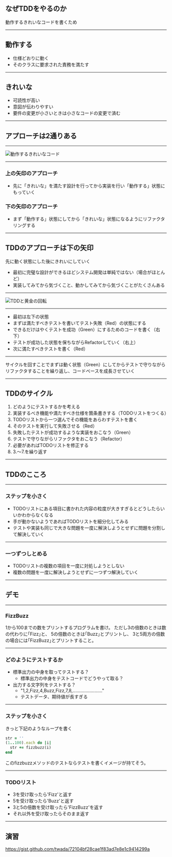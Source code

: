 ## なぜTDDをやるのか

動作するきれいなコードを書くため

---

## 動作する

* 仕様どおりに動く
* そのクラスに要求された責務を満たす

---

## きれいな

* 可読性が高い
* 意図が伝わりやすい
* 要件の変更が小さいときは小さなコードの変更で済む

---

## アプローチは2通りある

---

![動作するきれいなコード](https://image.slidesharecdn.com/asbctddtwada-131211062645-phpapp01/95/tdd-agile-samurai-base-camp-19-638.jpg)

---

### 上の矢印のアプローチ

* 先に「きれいな」を満たす設計を行ってから実装を行い「動作する」状態にもっていく

### 下の矢印のアプローチ

* まず「動作する」状態にしてから「きれいな」状態になるようにリファクタリングする

---

## TDDのアプローチは下の矢印

先に動く状態にした後にきれいにしていく

* 最初に完璧な設計ができるほどシステム開発は単純ではない（場合がほとんど）
* 実装してみてから気づくこと、動かしてみてから気づくことがたくさんある

---

![TDDと黄金の回転](https://image.slidesharecdn.com/asbctddtwada-131211062645-phpapp01/95/tdd-agile-samurai-base-camp-21-638.jpg)

---

* 最初は左下の状態
* まずは満たすべきテストを書いてテスト失敗（Red）の状態にする
* できるだけはやくテストを成功（Green）にするためのコードを書く（右下）
* テストが成功した状態を保ちながらRefactorしていく（右上）
* 次に満たすべきテストを書く（Red）

---

サイクルを回すことでまずは動く状態（Green）にしてからテストで守りながらリファクタすることを繰り返し、コードベースを成長させていく

---

## TDDのサイクル

1. どのようにテストするかを考える
2. 実装するべき機能や満たすべき仕様を箇条書きする（TODOリストをつくる）
3. TODOリストから一つ選んでその機能をあらわすテストを書く
4. そのテストを実行して失敗させる（Red）
5. 失敗したテストが成功するような実装をおこなう（Green）
6. テストで守りながらリファクタをおこなう（Refactor）
7. 必要があればTODOリストを修正する
8. 3.〜7.を繰り返す

<!-- ![TDDのサイクル](https://image.slidesharecdn.com/asbctddtwada-131211062645-phpapp01/95/tdd-agile-samurai-base-camp-20-638.jpg) -->

---

## TDDのこころ

---

### ステップを小さく

* TODOリストにある項目に書かれた内容の粒度が大きすぎるとどうしたらいいかわからなくなる
* 手が動かないようであればTODOリストを細分化してみる
* テストや実装も同じで大きな問題を一度に解決しようとせずに問題を分割して解決していく

---

### 一つずつしとめる

* TODOリストの複数の項目を一度に対処しようとしない
* 複数の問題を一度に解決しようとせずに一つずつ解決していく

---

## デモ

---

### FizzBuzz

1から100までの数をプリントするプログラムを書け。 ただし3の倍数のときは数の代わりに｢Fizz｣と、 5の倍数のときは｢Buzz｣とプリントし、 3と5両方の倍数の場合には｢FizzBuzz｣とプリントすること。

---

### どのようにテストするか

* 標準出力の中身を取ってテストする？
  * 標準出力の中身をテストコードでどうやって取る？
* 出力する文字列をテストする？
  * "1,2,Fizz,4,Buzz,Fizz,7,8,......................."
  * テストデータ、期待値が長すぎる

---

### ステップを小さく

きっと下記のようなループを書く

```ruby
str = ''
(1..100).each do |i|
  str += fizzbuzz(i)
end
```

このfizzbuzzメソッドのテストならテストを書くイメージが持てそう。

---

### TODOリスト

* 3を受け取ったら'Fizz'と返す
* 5を受け取ったら'Buzz'と返す
* 3と5の倍数を受け取ったら'FizzBuzz'を返す
* それ以外を受け取ったらそのまま返す

---

## 演習

https://gist.github.com/twada/72104bf28cae1f83ad7e8e1c9414299a


